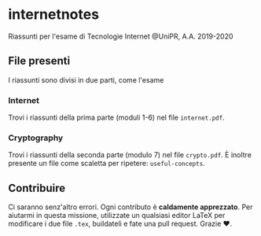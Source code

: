 # internetnotes
Riassunti per l'esame di Tecnologie Internet @UniPR, A.A. 2019-2020

## File presenti
I riassunti sono divisi in due parti, come l'esame
### Internet
Trovi i riassunti della prima parte (moduli 1-6) nel file `internet.pdf`. 
### Cryptography
Trovi i riassunti della seconda parte (modulo 7) nel file `crypto.pdf`. È inoltre presente un file come scaletta per ripetere: `useful-concepts`.

## Contribuire
Ci saranno senz'altro errori. Ogni contributo è **caldamente apprezzato**. Per aiutarmi in questa missione, utilizzate un qualsiasi editor LaTeX per modificare i due file `.tex`, buildateli e fate una pull request. Grazie ❤️.
